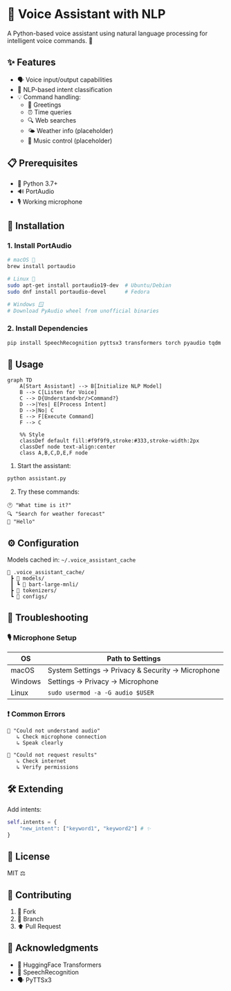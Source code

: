 # 🎤 Voice Assistant with NLP

A Python-based voice assistant using natural language processing for intelligent voice commands. 🤖

## ✨ Features

- 🗣️ Voice input/output capabilities  
- 🧠 NLP-based intent classification
- 💡 Command handling:
  - 👋 Greetings
  - ⏰ Time queries
  - 🔍 Web searches
  - 🌤️ Weather info (placeholder)
  - 🎵 Music control (placeholder)

## 📋 Prerequisites

- 🐍 Python 3.7+
- 🔊 PortAudio
- 🎙️ Working microphone

## 🚀 Installation

### 1. Install PortAudio
```bash
# macOS 🍎
brew install portaudio

# Linux 🐧
sudo apt-get install portaudio19-dev  # Ubuntu/Debian
sudo dnf install portaudio-devel      # Fedora

# Windows 🪟
# Download PyAudio wheel from unofficial binaries
```

### 2. Install Dependencies
```bash
pip install SpeechRecognition pyttsx3 transformers torch pyaudio tqdm
```

## 🎯 Usage

```mermaid
graph TD
    A[Start Assistant] --> B[Initialize NLP Model]
    B --> C[Listen for Voice]
    C --> D{Understand<br/>Command?}
    D -->|Yes| E[Process Intent]
    D -->|No| C
    E --> F[Execute Command]
    F --> C

    %% Style
    classDef default fill:#f9f9f9,stroke:#333,stroke-width:2px
    classDef node text-align:center
    class A,B,C,D,E,F node
```

1. Start the assistant:
```bash
python assistant.py
```

2. Try these commands:
```
🕐 "What time is it?"
🔍 "Search for weather forecast"
👋 "Hello"
```

## ⚙️ Configuration

Models cached in: `~/.voice_assistant_cache` 
```
📁 .voice_assistant_cache/
 ┣ 📂 models/
 ┃ ┗ 📂 bart-large-mnli/
 ┣ 📂 tokenizers/
 ┗ 📂 configs/
```

## 🔧 Troubleshooting

### 🎙️ Microphone Setup
| OS | Path to Settings |
|------|-----------------|
| macOS | System Settings → Privacy & Security → Microphone |
| Windows | Settings → Privacy → Microphone |
| Linux | `sudo usermod -a -G audio $USER` |

### ❗ Common Errors
```
🔴 "Could not understand audio"
   ↳ Check microphone connection
   ↳ Speak clearly

🔴 "Could not request results"
   ↳ Check internet
   ↳ Verify permissions
```

## 🛠️ Extending

Add intents:
```python
self.intents = {
    "new_intent": ["keyword1", "keyword2"] # ✨
}
```

## 📄 License

MIT ⚖️

## 🤝 Contributing

1. 🔄 Fork
2. 🌱 Branch
3. ⬆️ Pull Request

## 🙏 Acknowledgments

- 🤗 HuggingFace Transformers
- 🎤 SpeechRecognition
- 🗣️ PyTTSx3